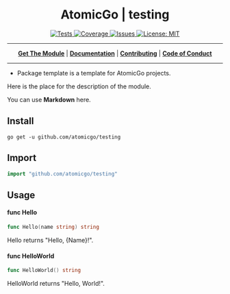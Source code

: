 <h1 align="center">AtomicGo | testing</h1>

<p align="center">

<a href="https://codecov.io/gh/atomicgo/testing" target="_blank">
<img src="https://img.shields.io/github/workflow/status/atomicgo/testing/Go?label=tests&style=flat-square" alt="Tests">
</a>

<a href="https://codecov.io/gh/atomicgo/testing" target="_blank">
<img src="https://img.shields.io/codecov/c/gh/atomicgo/testing?color=magenta&logo=codecov&style=flat-square" alt="Coverage">
</a>

<a href="https://github.com/atomicgo/testing/issues">
<img src="https://img.shields.io/github/issues/atomicgo/testing.svg?style=flat-square" alt="Issues">
</a>

<a href="https://opensource.org/licenses/MIT" target="_blank">
<img src="https://img.shields.io/badge/License-MIT-yellow.svg?style=flat-square" alt="License: MIT">
</a>

</p>

 

---

<p align="center">
<strong><a href="#install">Get The Module</a></strong>
|
<strong><a href="https://pkg.go.dev/github.com/atomicgo/testing" target="_blank">Documentation</a></strong>
|
<strong><a href="https://github.com/atomicgo/atomicgo/blob/main/CONTRIBUTING.md" target="_blank">Contributing</a></strong>
|
<strong><a href="https://github.com/atomicgo/atomicgo/blob/main/CODE_OF_CONDUCT.md" target="_blank">Code of Conduct</a></strong>
</p>

---

* Package template is a template for AtomicGo projects.

Here is the place for the description of the module.

You can use **Markdown** here.

## Install

```console
go get -u github.com/atomicgo/testing
```

## Import

```go
import "github.com/atomicgo/testing"
```

## Usage

#### func  Hello

```go
func Hello(name string) string
```
Hello returns "Hello, {Name}!".

#### func  HelloWorld

```go
func HelloWorld() string
```
HelloWorld returns "Hello, World!".
